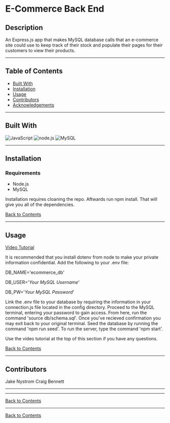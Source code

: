 # E-Commerce Back End
## Description 

An Express.js app that makes MySQL database calls that an e-commerce site could use to keep track of their stock and populate their pages for their customers to view their products.

---

## Table of Contents 

- [Built With](#built-with)
- [Installation](#installation)
- [Usage](#usage)
- [Contributors](#contributors)
- [Acknowledgements](#acknowledgements)

---

## Built With

![JavaScript](https://img.shields.io/badge/javascript%20-%23323330.svg?&style=for-the-badge&logo=javascript&logoColor=%23F7DF1E)
![node.js](https://img.shields.io/badge/node.js%20-%2343853D.svg?&style=for-the-badge&logo=node.js&logoColor=white)
![MySQL](https://img.shields.io/badge/mysql-%2300f.svg?&style=for-the-badge&logo=mysql&logoColor=white)


---
## Installation
### Requirements
- Node.js
- MySQL

Installation requires cloaning the repo. Aftwards run npm install. That will give you all of the dependencies.


[Back to Contents](#table-of-contents)

---

## Usage

[Video Tutorial](https://drive.google.com/file/d/1orpr37u54CARbxmx5lLGG3WpO5tqO6Cu/view?usp=sharing)

It is recommended that you install dotenv from node to make your private information confidential. Add the following to your .env file:

DB_NAME='ecommerce_db'

DB_USER='*Your MySQL Username*'

DB_PW='*Your MySQL Password*'

Link the .env file to your database by requiring the information in your connection.js file located in the config directory. Proceed to the MySQL terminal, entering your password to gain access. From here, run the command 'source db/schema.sql'. Once you've recieved confirmation you may exit back to your original terminal. Seed the database by running the command 'npm run seed'. To run the server, type the command 'npm start'.

Use the video tutorial at the top of this section if you have any questions.

[Back to Contents](#table-of-contents)
  
---

## Contributors
Jake Nystrom
Craig Bennett

---
---

[Back to Contents](#table-of-contents)

---


[Back to Contents](#table-of-contents)